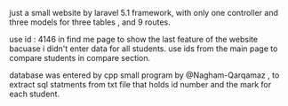 
just a small website by laravel 5.1 framework, with only one controller and three models for three tables , and 9 routes.

use id : 4146 in find me page to show the last feature of the website bacuase i didn't enter data for all students.
use ids from the main page to compare students in compare section.

database was entered by cpp small program by @Nagham-Qarqamaz , to extract sql statments from txt file that holds id number and the mark for each student.
